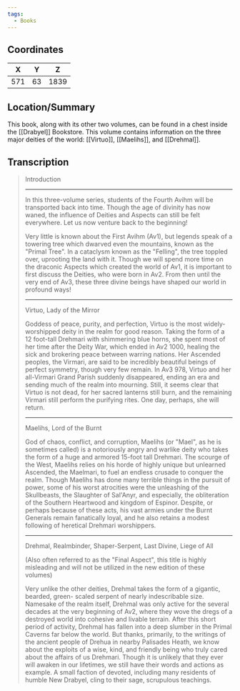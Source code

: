 ```yaml
---
tags:
  - Books
---
```


## Coordinates
| **X** | **Y** | **Z** |
| :---: | :---: | :---: |
|  571  |  63   | 1839  |

## Location/Summary
This book, along with its other two volumes, can be found in a chest inside the [[Drabyel]] Bookstore. This volume contains information on the three major deities of the world: [[Virtuo]], [[Maelihs]], and [[Drehmal]].

## Transcription
> Introduction
> ***
> In this three-volume series, students of the Fourth Avihm will be transported back into time. Though the age of divinity has now waned, the influence of Deities and Aspects can still be felt everywhere. Let us now venture back to the beginning!
>
> Very little is known about the First Avihm (Av1), but legends speak of a towering tree which dwarved even the mountains, known as the "Primal Tree". In a cataclysm known as the "Felling", the tree toppled over, uprooting the land with it. Though we will spend more time on the draconic Aspects which created the world of Av1, it is important to first discuss the Deities, who were born in Av2. From then until the very end of Av3, these three divine beings have shaped our world in profound ways!
> ***
> Virtuo, Lady of the Mirror
>
> Goddess of peace, purity, and perfection, Virtuo is the most widely-worshipped deity in the realm for good reason. Taking the form of a 12 foot-tall Drehmari with shimmering blue horns, she spent most of her time after the Deity War, which ended in Av2 1000, healing the sick and brokering peace between warring nations. Her Ascended peoples, the Virmari, are said to be incredibly beautiful beings of perfect symmetry, though very few remain. In Av3 978, Virtuo and her all-Virmari Grand Parish suddenly disappeared, ending an era and sending much of the realm into mourning. Still, it seems clear that Virtuo is not dead, for her sacred lanterns still burn, and the remaining Virmari still perform the purifying rites. One day, perhaps, she will return.
> ***
> Maelihs, Lord of the Burnt
>
> God of chaos, conflict, and corruption, Maelihs (or "Mael", as he is sometimes called) is a notoriously angry and warlike deity who takes the form of a huge and armored 15-foot tall Drehmari. The scourge of the West, Maelihs relies on his horde of highly unique but unlearned Ascended, the Maelmari, to fuel an endless crusade to conquer the realm. Though Maelihs has done many terrible things in the pursuit of power, some of his worst atrocities were the unleashing of the Skullbeasts, the Slaughter of Sal'Anyr, and especially, the obliteration of the Southern Heartwood and kingdom of Espinor. Despite, or perhaps because of these acts, his vast armies under the Burnt Generals remain fanatically loyal, and he also retains a modest following of heretical Drehmari worshippers.
> ***
> Drehmal, Realmbinder, Shaper-Serpent, Last Divine, Liege of All
>
> (Also often referred to as the "Final Aspect", this title is highly misleading and will not be utilized in the new edition of these volumes)
>
> Very unlike the other deities, Drehmal takes the form of a gigantic, bearded, green- scaled serpent of nearly indescribable size. Namesake of the realm itself, Drehmal was only active for the several decades at the very beginning of Av2, where they wove the dregs of a destroyed world into cohesive and livable terrain. After this short period of activity, Drehmal has fallen into a deep slumber in the Primal Caverns far below the world. But thanks, primarily, to the writings of the ancient people of Drehua in nearby Palisades Heath, we know about the exploits of a wise, kind, and friendly being who truly cared about the affairs of us Drehmari. Though it is unlikely that they ever will awaken in our lifetimes, we still have their words and actions as example. A small faction of devoted, including many residents of humble New Drabyel, cling to their sage, scrupulous teachings.




